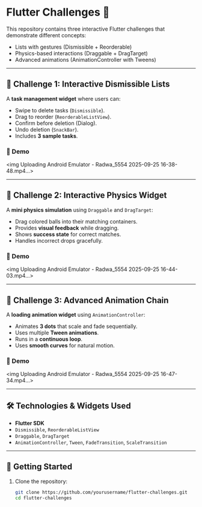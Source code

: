 # Flutter Challenges 🚀

This repository contains three interactive Flutter challenges that demonstrate different concepts:  
- Lists with gestures (Dismissible + Reorderable)  
- Physics-based interactions (Draggable + DragTarget)  
- Advanced animations (AnimationController with Tweens)  

---

## 📌 Challenge 1: Interactive Dismissible Lists

A **task management widget** where users can:
- Swipe to delete tasks (`Dismissible`).
- Drag to reorder (`ReorderableListView`).
- Confirm before deletion (Dialog).
- Undo deletion (`SnackBar`).
- Includes **3 sample tasks**.

### 🎥 Demo
<img Uploading Android Emulator - Radwa_5554 2025-09-25 16-38-48.mp4…>

---

## 📌 Challenge 2: Interactive Physics Widget

A **mini physics simulation** using `Draggable` and `DragTarget`:
- Drag colored balls into their matching containers.
- Provides **visual feedback** while dragging.
- Shows **success state** for correct matches.
- Handles incorrect drops gracefully.

### 🎥 Demo
<img Uploading Android Emulator - Radwa_5554 2025-09-25 16-44-03.mp4…>

---

## 📌 Challenge 3: Advanced Animation Chain

A **loading animation widget** using `AnimationController`:
- Animates **3 dots** that scale and fade sequentially.
- Uses multiple **Tween animations**.
- Runs in a **continuous loop**.
- Uses **smooth curves** for natural motion.

### 🎥 Demo
<img Uploading Android Emulator - Radwa_5554 2025-09-25 16-47-34.mp4…>

---

## 🛠️ Technologies & Widgets Used
- **Flutter SDK**
- `Dismissible`, `ReorderableListView`
- `Draggable`, `DragTarget`
- `AnimationController`, `Tween`, `FadeTransition`, `ScaleTransition`

---

## 🚀 Getting Started
1. Clone the repository:
   ```bash
   git clone https://github.com/yourusername/flutter-challenges.git
   cd flutter-challenges
